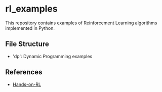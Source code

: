 # rl_examples

This repository contains examples of Reinforcement Learning algorithms implemented in Python.

## File Structure

- 'dp': Dynamic Programming examples

## References

- [Hands-on-RL](https://github.com/boyu-ai/Hands-on-RL)